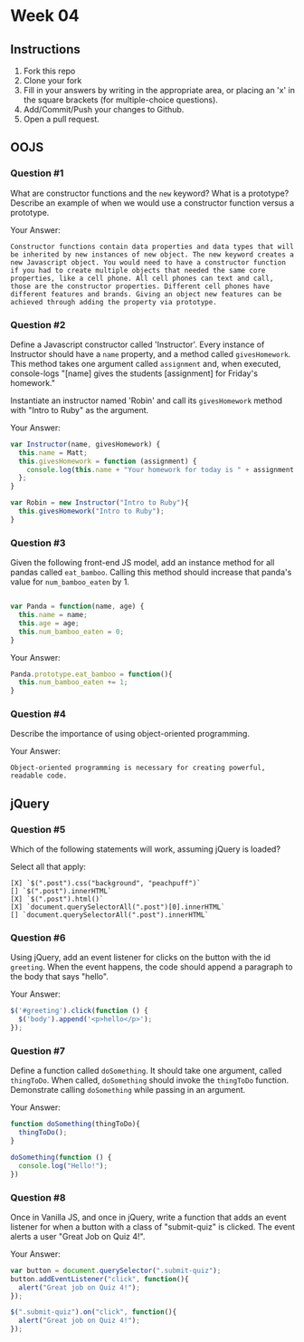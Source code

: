 # Week 04

## Instructions

1. Fork this repo
2. Clone your fork
3. Fill in your answers by writing in the appropriate area, or placing an 'x' in
the square brackets (for multiple-choice questions).
4. Add/Commit/Push your changes to Github.
5. Open a pull request.

## OOJS

### Question #1

What are constructor functions and the `new` keyword? What is a prototype? Describe an example of when we would use a constructor function versus a prototype.

Your Answer:
```text
Constructor functions contain data properties and data types that will be inherited by new instances of new object. The new keyword creates a new Javascript object. You would need to have a constructor function if you had to create multiple objects that needed the same core properties, like a cell phone. All cell phones can text and call, those are the constructor properties. Different cell phones have different features and brands. Giving an object new features can be achieved through adding the property via prototype.
```

### Question #2

Define a Javascript constructor called 'Instructor'. Every instance of Instructor should have a `name` property, and a method called `givesHomework`. This method takes one argument called `assignment` and, when executed, console-logs "[name] gives the students [assignment] for Friday's homework."

Instantiate an instructor named 'Robin' and call its `givesHomework` method with "Intro to Ruby" as the argument.

Your Answer:

```js
var Instructor(name, givesHomework) {
  this.name = Matt;
  this.givesHomework = function (assignment) {
    console.log(this.name + "Your homework for today is " + assignment + ".");
  };
}

var Robin = new Instructor("Intro to Ruby"){
  this.givesHomework("Intro to Ruby");
}

```
### Question #3

Given the following front-end JS model, add an instance method for all pandas called `eat_bamboo`. Calling this method should increase that panda's value for `num_bamboo_eaten` by 1.

```js

var Panda = function(name, age) {
  this.name = name;
  this.age = age;
  this.num_bamboo_eaten = 0;
}
```
Your Answer:
```js
Panda.prototype.eat_bamboo = function(){
  this.num_bamboo_eaten += 1;
}

```

### Question #4

Describe the importance of using object-oriented programming.

Your Answer:
```
Object-oriented programming is necessary for creating powerful, readable code.
```

## jQuery

### Question #5

Which of the following statements will work, assuming jQuery is loaded?

Select all that apply:
```
[X] `$(".post").css("background", "peachpuff")`
[] `$(".post").innerHTML`
[X] `$(".post").html()`
[X] `document.querySelectorAll(".post")[0].innerHTML`
[] `document.querySelectorAll(".post").innerHTML`
```

### Question #6

Using jQuery, add an event listener for clicks on the button with the id
`greeting`. When the event happens, the code should append a paragraph to the
body that says "hello".

Your Answer:
```js
$('#greeting').click(function () {
  $('body').append('<p>hello</p>');
});
```

### Question #7

Define a function called `doSomething`. It should take one argument, called
`thingToDo`. When called, `doSomething` should invoke the `thingToDo` function. Demonstrate calling `doSomething` while passing in an argument.

Your Answer:
```js
function doSomething(thingToDo){
  thingToDo();
}

doSomething(function () {
  console.log("Hello!");
})
```

### Question #8

Once in Vanilla JS, and once in jQuery, write a function that adds an event listener for when a button with a class of "submit-quiz" is clicked. The event alerts a user "Great Job on Quiz 4!".

Your Answer:
```js
var button = document.querySelector(".submit-quiz");
button.addEventListener("click", function(){
  alert("Great job on Quiz 4!");
});

$(".submit-quiz").on("click", function(){
  alert("Great job on Quiz 4!");
});
```
